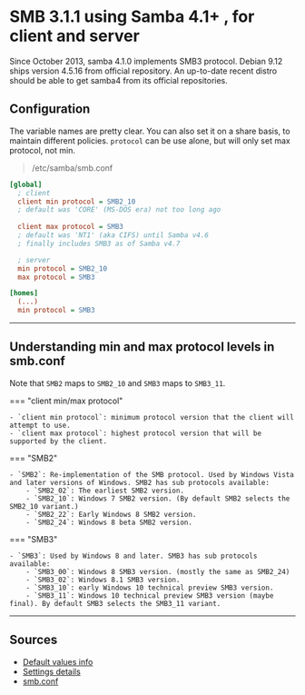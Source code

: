 # SMB 3.1.1 using Samba 4.1+ , for client and server

Since October 2013, samba 4.1.0 implements SMB3 protocol. Debian 9.12 ships version 4.5.16 from official repository. An up-to-date recent distro should be able to get samba4 from its official repositories.

## Configuration

The variable names are pretty clear. You can also set it on a share basis, to maintain different policies. `protocol` can be use alone, but will only set max protocol, not min.

> /etc/samba/smb.conf
```ini
[global]
  ; client
  client min protocol = SMB2_10
  ; default was 'CORE' (MS-DOS era) not too long ago
  
  client max protocol = SMB3
  ; default was 'NT1' (aka CIFS) until Samba v4.6
  ; finally includes SMB3 as of Samba v4.7

  ; server
  min protocol = SMB2_10
  max protocol = SMB3

[homes]
  (...)
  min protocol = SMB3
```

---

## Understanding min and max protocol levels in smb.conf

Note that `SMB2` maps to `SMB2_10` and `SMB3` maps to `SMB3_11`.

=== "client min/max protocol"

    - `client min protocol`: minimum protocol version that the client will attempt to use.
    - `client max protocol`: highest protocol version that will be supported by the client.

=== "SMB2"

    - `SMB2`: Re-implementation of the SMB protocol. Used by Windows Vista and later versions of Windows. SMB2 has sub protocols available:
        - `SMB2_02`: The earliest SMB2 version.
        - `SMB2_10`: Windows 7 SMB2 version. (By default SMB2 selects the SMB2_10 variant.)
        - `SMB2_22`: Early Windows 8 SMB2 version.
        - `SMB2_24`: Windows 8 beta SMB2 version.

=== "SMB3"

    - `SMB3`: Used by Windows 8 and later. SMB3 has sub protocols available:
        - `SMB3_00`: Windows 8 SMB3 version. (mostly the same as SMB2_24)
        - `SMB3_02`: Windows 8.1 SMB3 version.
        - `SMB3_10`: early Windows 10 technical preview SMB3 version.
        - `SMB3_11`: Windows 10 technical preview SMB3 version (maybe final). By default SMB3 selects the SMB3_11 variant.

---

## Sources

- [Default values info](https://superuser.com/questions/1226973/how-to-force-linux-cifs-mount-to-default-to-smb3)
- [Settings details](https://www.cyberciti.biz/faq/how-to-configure-samba-to-use-smbv2-and-disable-smbv1-on-linux-or-unix)
- [smb.conf](https://www.samba.org/samba/docs/current/man-html/smb.conf.5.html#CLIENTMAXPROTOCOL)
